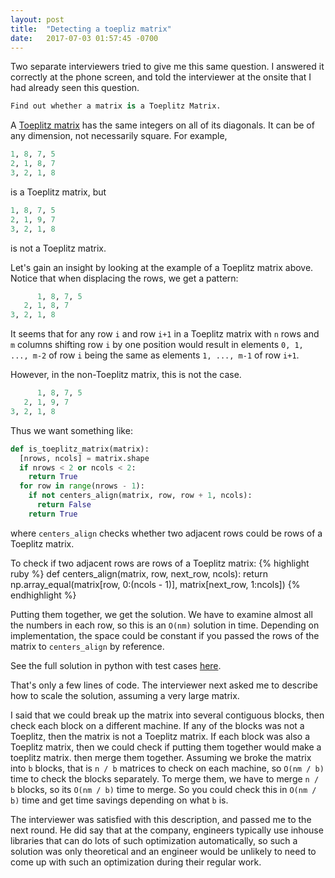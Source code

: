 ```yaml
---
layout: post
title:  "Detecting a toepliz matrix"
date:   2017-07-03 01:57:45 -0700
---
```


Two separate interviewers tried to give me this same question.
I answered it correctly at the phone screen, 
and told the interviewer at the onsite that I had already seen this question. 

```python
Find out whether a matrix is a Toeplitz Matrix.
```

A [Toeplitz matrix](https://en.wikipedia.org/wiki/Toeplitz_matrix) 
has the same integers on all of its diagonals.
It can be of any dimension, not necessarily square.
For example, 

```python
1, 8, 7, 5
2, 1, 8, 7
3, 2, 1, 8
```

is a Toeplitz matrix, but 

```python
1, 8, 7, 5
2, 1, 9, 7
3, 2, 1, 8
```

is not a Toeplitz matrix.

Let's gain an insight by looking at the example of a Toeplitz matrix above.
Notice that when displacing the rows, we get a pattern: 

```python
      1, 8, 7, 5
   2, 1, 8, 7
3, 2, 1, 8
```

It seems that for any row `i` and row `i+1` in a Toeplitz matrix with `n` rows and `m` columns
shifting row `i` by one position would result in
elements `0, 1, ..., m-2` of row `i` being the same
as elements `1, ..., m-1` of row `i+1`.

However, in the non-Toeplitz matrix, this is not the case.
```python
      1, 8, 7, 5
   2, 1, 9, 7
3, 2, 1, 8
```

Thus we want something like:
```python
def is_toeplitz_matrix(matrix):
  [nrows, ncols] = matrix.shape
  if nrows < 2 or ncols < 2:
    return True
  for row in range(nrows - 1):
    if not centers_align(matrix, row, row + 1, ncols):
      return False
    return True
```

where `centers_align` checks whether two adjacent rows could be rows of a Toeplitz matrix.

To check if two adjacent rows are rows of a Toeplitz matrix:
{% highlight ruby %}
def centers_align(matrix, row, next_row, ncols):
  return np.array_equal(matrix[row, 0:(ncols - 1)], matrix[next_row, 1:ncols])
{% endhighlight %}

Putting them together, we get the solution.
We have to examine almost all the numbers in each row, so this is an `O(nm)` solution in time.
Depending on implementation, the space could be constant if you
passed the rows of the matrix to `centers_align` by reference. 

See the full solution in python with test cases [here](https://github.com/lkloh/technical-interview-questions/blob/master/detecting_toepitz_matrix.py). 

That's only a few lines of code.
The interviewer next asked me to describe how to scale the solution,
assuming a very large matrix. 

I said that we could break up the matrix into several contiguous blocks,
then check each block on a different machine.
If any of the blocks was not a Toeplitz, then the matrix is not a Toeplitz matrix.
If each block was also a Toeplitz matrix,
then we could check if putting them together would make a toeplitz matrix. 
then merge them together.
Assuming we broke the matrix into `b` blocks,
that is `n / b` matrices to check on each machine,
so `O(nm / b)` time to check the blocks separately.
To merge them, we have to merge `n / b` blocks,
so its `O(nm / b)` time to merge.
So you could check this in `O(nm / b)` time
and get time savings depending on what `b` is. 

The interviewer was satisfied with this description, and passed me to the next round. 
He did say that at the company, 
engineers typically use inhouse libraries that can do lots of such optimization
automatically, so such a solution was only theoretical
and an engineer would be unlikely to need to come up with such an optimization
during their regular work. 




































